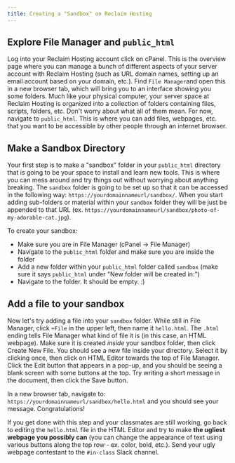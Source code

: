 ```yaml
---
title: Creating a "Sandbox" on Reclaim Hosting
---
```


## Explore File Manager and `public_html`

Log into your Reclaim Hosting account click on cPanel. This is the overview page where you can manage a bunch of different aspects of your server account with Reclaim Hosting (such as URL domain names, setting up an email account based on your domain, etc.). Find `File Manager`and open this in a new browser tab, which will bring you to an interface showing you some folders. Much like your physical computer, your server space at Reclaim Hosting is organized into a collection of folders containing files, scripts, folders, etc. Don't worry about what all of them mean. For now, navigate to `public_html`. This is where you can add files, webpages, etc. that you want to be accessible by other people through an internet browser.

## Make a Sandbox Directory

Your first step is to make a "sandbox" folder in your `public_html` directory that is going to be your space to install and learn new tools. This is where you can mess around and try things out without worrying about anything breaking. The `sandbox` folder is going to be set up so that it can be accessed in the following way: `https://yourdomainnameurl/sandbox/`. When you start adding sub-folders or material within your `sandbox` folder they will be just be appended to that URL (ex. `https://yourdomainnameurl/sandbox/photo-of-my-adorable-cat.jpg`).

To create your sandbox:
- Make sure you are in File Manager (cPanel -> File Manager)
- Navigate to the `public_html` folder and make sure you are inside the folder
- Add a new folder within your `public_html` folder called `sandbox` (make sure it says `public_html` under "New folder will be created in:")
- Navigate to the folder. It should be empty. :)

## Add a file to your sandbox

Now let's try adding a file into your `sandbox` folder. While still in File Manager, click `+File` in the upper left, then name it `hello.html`. The `.html` ending tells File Manager what kind of file it is (in this case, an HTML webpage). Make sure it is created *inside* your sandbox folder, then click Create New File. You should see a new file inside your directory. Select it by clicking once, then click on HTML Editor towards the top of File Manager. Click the Edit button that appears in a pop-up, and you should be seeing a blank screen with some buttons at the top. Try writing a short message in the document, then click the Save button. 

In a new browser tab, navigate to: `https://yourdomainnameurl/sandbox/hello.html` and you should see your message. Congratulations! 

If you get done with this step and your classmates are still working, go back to editing the `hello.html` file in the HTML Editor and try to make **the ugliest webpage you possibly can** (you can change the appearance of text using various buttons along the top row - ex. color, bold, etc.). Send your ugly webpage contestant to the `#in-class` Slack channel.
